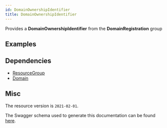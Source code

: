 ```yaml
---
id: DomainOwnershipIdentifier
title: DomainOwnershipIdentifier
---
```

Provides a **DomainOwnershipIdentifier** from the **DomainRegistration** group
## Examples
## Dependencies
- [ResourceGroup](../Resources/ResourceGroup.md)
- [Domain](../DomainRegistration/Domain.md)
## Misc
The resource version is `2021-02-01`.

The Swagger schema used to generate this documentation can be found [here](https://github.com/Azure/azure-rest-api-specs/tree/main/specification/web/resource-manager/Microsoft.DomainRegistration/stable/2021-02-01/Domains.json).
